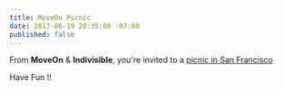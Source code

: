 ```yaml
---
title: MoveOn Picnic
date: 2017-06-19 20:35:00 -07:00
published: false
---
```


From **MoveOn** & **Indivisible**, you're invited to a [picnic in San Francisco](https://act.moveon.org/event/cookouts/12003/signup/?source=&s=) 

Have Fun !!

